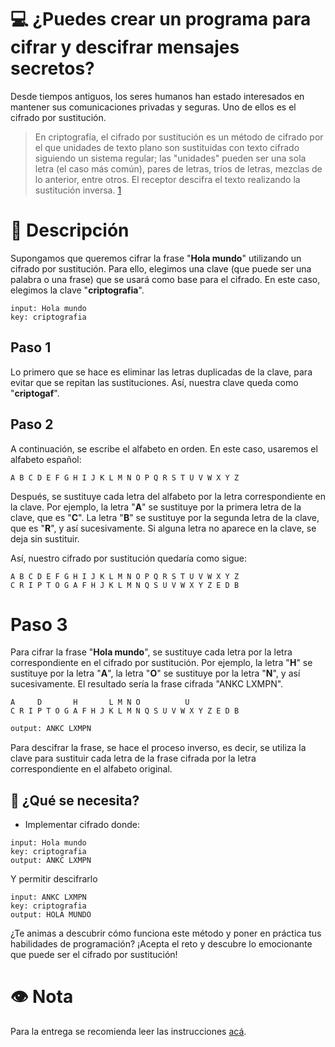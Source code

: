 # 💻 ¿Puedes crear un programa para cifrar y descifrar mensajes secretos?

Desde tiempos antiguos, los seres humanos han estado interesados en mantener sus comunicaciones privadas y seguras. Uno de ellos es el cifrado por sustitución. 
> En criptografía, el cifrado por sustitución es un método de cifrado por el que unidades de texto plano son sustituidas con texto cifrado siguiendo un sistema regular; las "unidades" pueden ser una sola letra (el caso más común), pares de letras, tríos de letras, mezclas de lo anterior, entre otros. El receptor descifra el texto realizando la sustitución inversa. [1](https://es.wikipedia.org/wiki/Cifrado_por_sustituci%C3%B3n)



# 📘 Descripción
Supongamos que queremos cifrar la frase "**Hola mundo**" utilizando un cifrado por sustitución. Para ello, elegimos una clave (que puede ser una palabra o una frase) que se usará como base para el cifrado. En este caso, elegimos la clave "**criptografia**".

```
input: Hola mundo
key: criptografia
```

## Paso 1
Lo primero que se hace es eliminar las letras duplicadas de la clave, para evitar que se repitan las sustituciones. Así, nuestra clave queda como "**criptogaf**".

## Paso 2

A continuación, se escribe el alfabeto en orden. En este caso, usaremos el alfabeto español:

```
A B C D E F G H I J K L M N O P Q R S T U V W X Y Z
```

Después, se sustituye cada letra del alfabeto por la letra correspondiente en la clave. Por ejemplo, la letra "**A**" se sustituye por la primera letra de la clave, que es "**C**". La letra "**B**" se sustituye por la segunda letra de la clave, que es "**R**", y así sucesivamente. Si alguna letra no aparece en la clave, se deja sin sustituir.

Así, nuestro cifrado por sustitución quedaría como sigue:

```
A B C D E F G H I J K L M N O P Q R S T U V W X Y Z
C R I P T O G A F H J K L M N Q S U V W X Y Z E D B
```

# Paso 3
Para cifrar la frase "**Hola mundo**", se sustituye cada letra por la letra correspondiente en el cifrado por sustitución. Por ejemplo, la letra "**H**" se sustituye por la letra "**A**", la letra "**O**" se sustituye por la letra "**N**", y así sucesivamente. El resultado sería la frase cifrada "ANKC LXMPN".

```
A     D       H       L M N O          U
C R I P T O G A F H J K L M N Q S U V W X Y Z E D B
```

```sh
output: ANKC LXMPN
```


Para descifrar la frase, se hace el proceso inverso, es decir, se utiliza la clave para sustituir cada letra de la frase cifrada por la letra correspondiente en el alfabeto original.

## 🧠 ¿Qué se necesita?
* Implementar cifrado donde:
```
input: Hola mundo
key: criptografia
output: ANKC LXMPN
```

Y permitir descifrarlo

```
input: ANKC LXMPN
key: criptografia
output: HOLA MUNDO
```

¿Te animas a descubrir cómo funciona este método y poner en práctica tus habilidades de programación? ¡Acepta el reto y descubre lo emocionante que puede ser el cifrado por sustitución!

# 👁️ Nota
Para la entrega se recomienda leer las instrucciones [acá](./entregas/readme.md).